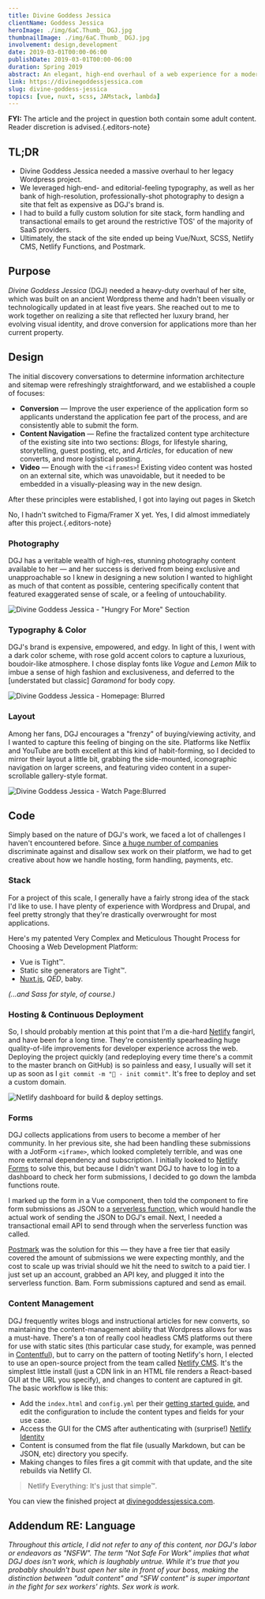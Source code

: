 ```yaml
---
title: Divine Goddess Jessica
clientName: Goddess Jessica
heroImage: ./img/6aC.Thumb_ DGJ.jpg
thumbnailImage: ./img/6aC.Thumb_ DGJ.jpg
involvement: design,development
date: 2019-03-01T00:00-06:00
publishDate: 2019-03-01T00:00-06:00
duration: Spring 2019
abstract: An elegant, high-end overhaul of a web experience for a modern dominatrix. Countless custom solutions for form handling, content management, and more.
link: https://divinegoddessjessica.com
slug: divine-goddess-jessica
topics: [vue, nuxt, scss, JAMstack, lambda]
---
```


**FYI:** The article and the project in question both contain some adult content. Reader discretion is advised.{.editors-note}

<!--
**Table of Contents**

1. [TL;DR](#tldr)
2. [Purpose](#purpose)
3. [Design](#design)
4. [Code](#code)
5. [Addendum: Regarding Language](#ps)
   {.toc} -->

## TL;DR

- Divine Goddess Jessica needed a massive overhaul to her legacy Wordpress project.
- We leveraged high-end- and editorial-feeling typography, as well as her bank of high-resolution, professionally-shot photography to design a site that felt as expensive as DGJ's brand is.
- I had to build a fully custom solution for site stack, form handling and transactional emails to get around the restrictive TOS' of the majority of SaaS providers.
- Ultimately, the stack of the site ended up being Vue/Nuxt, SCSS, Netlify CMS, Netlify Functions, and Postmark.

## Purpose

_Divine Goddess Jessica_ (DGJ) needed a heavy-duty overhaul of her site, which was built on an ancient Wordpress theme and hadn't been visually or technologically updated in at least five years. She reached out to me to work together on realizing a site that reflected her luxury brand, her evolving visual identity, and drove conversion for applications more than her current property.

## Design

The initial discovery conversations to determine information architecture and sitemap were refreshingly straightforward, and we established a couple of focuses:

- **Conversion** — Improve the user experience of the application form so applicants understand the application fee part of the process, and are consistently able to submit the form.
- **Content Navigation** — Refine the fractalized content type architecture of the existing site into two sections: _Blogs_, for lifestyle sharing, storytelling, guest posting, etc, and _Articles_, for education of new converts, and more logistical posting.
- **Video** — Enough with the `<iframes>`! Existing video content was hosted on an external site, which was unavoidable, but it needed to be embedded in a visually-pleasing way in the new design.

After these principles were established, I got into laying out pages in Sketch

No, I hadn't switched to Figma/Framer X yet. Yes, I did almost immediately after this project.{.editors-note}

### Photography

DGJ has a veritable wealth of high-res, stunning photography content available to her — and her success is derived from being exclusive and unapproachable so I knew in designing a new solution I wanted to highlight as much of that content as possible, centering specifically content that featured exaggerated sense of scale, or a feeling of untouchability.

![Divine Goddess Jessica - "Hungry For More" Section](./img/6LI.t.jpg)

### Typography & Color

DGJ's brand is expensive, empowered, and edgy. In light of this, I went with a dark color scheme, with rose gold accent colors to capture a luxurious, boudoir-like atmosphere. I chose display fonts like _Vogue_ and _Lemon Milk_ to imbue a sense of high fashion and exclusiveness, and deferred to the \[understated but classic\] _Garamond_ for body copy.

![Divine Goddess Jessica - Homepage: Blurred](./img/2L9.Divine_Goddess_Jessica_-_Financial_Dominatrix.jpg)

### Layout

Among her fans, DGJ encourages a "frenzy" of buying/viewing activity, and I wanted to capture this feeling of binging on the site. Platforms like Netflix and YouTube are both excellent at this kind of habit-forming, so I decided to mirror their layout a little bit, grabbing the side-mounted, iconographic navigation on larger screens, and featuring video content in a super-scrollable gallery-style format.

![Divine Goddess Jessica - Watch Page:Blurred](./img/OuT.t.jpg)

## Code

Simply based on the nature of DGJ's work, we faced a lot of challenges I haven't encountered before. Since [a huge number of companies](https://survivorsagainstsesta.org/platforms-discriminate-against-sex-workers/) discriminate against and disallow sex work on their platform, we had to get creative about how we handle hosting, form handling, payments, etc.

### Stack

For a project of this scale, I generally have a fairly strong idea of the stack I'd like to use. I have plenty of experience with Wordpress and Drupal, and feel pretty strongly that they're drastically overwrought for most applications.

Here's my patented Very Complex and Meticulous Thought Process for Choosing a Web Development Platform:

- Vue is Tight™.
- Static site generators are Tight™.
- [Nuxt.js](https://nuxtjs.org), _QED_, baby.

_(...and Sass for style, of course.)_

### Hosting & Continuous Deployment

So, I should probably mention at this point that I'm a die-hard [Netlify](https://www.netlify.com/) fangirl, and have been for a long time. They're consistently spearheading huge quality-of-life improvements for developer experience across the web. Deploying the project quickly (and redeploying every time there's a commit to the master branch on GitHub) is so painless and easy, I usually will set it up as soon as I `git commit -m "🎉 - init commit"`. It's free to deploy and set a custom domain.

![Netlify dashboard for build & deploy settings.](./img/3rv.Build___deploy___Settings.jpg)

### Forms

DGJ collects applications from users to become a member of her community. In her previous site, she had been handling these submissions with a JotForm `<iframe>`, which looked completely terrible, and was one more external dependency and subscription.
I initially looked to [Netlify Forms](https://www.netlify.com/docs/form-handling) to solve this, but because I didn't want DGJ to have to log in to a dashboard to check her form submissions, I decided to go down the lambda functions route.

I marked up the form in a Vue component, then told the component to fire form submissions as JSON to a [serverless function](https://www.netlify.com/docs/functions/), which would handle the actual work of sending the JSON to DGJ's email. Next, I needed a transactional email API to send through when the serverless function was called.

[Postmark](https://postmarkapp.com/) was the solution for this — they have a free tier that easily covered the amount of submissions we were expecting monthly, and the cost to scale up was trivial should we hit the need to switch to a paid tier. I just set up an account, grabbed an API key, and plugged it into the serverless function. Bam. Form submissions captured and send as email.

### Content Management

DGJ frequently writes blogs and instructional articles for new converts, so maintaining the content-management ability that Wordpress allows for was a must-have. There's a ton of really cool headless CMS platforms out there for use with static sites (this particular case study, for example, was penned in [Contentful](https://www.contentful.com/)), but to carry on the pattern of tooting Netlify's horn, I elected to use an open-source project from the team called [Netlify CMS](https://www.netlifycms.org/). It's the simplest little install (just a CDN link in an HTML file renders a React-based GUI at the URL you specify), and changes to content are captured in git. The basic workflow is like this:

- Add the `index.html` and `config.yml` per their [getting started guide](https://www.netlifycms.org/docs/add-to-your-site/), and edit the configuration to include the content types and fields for your use case.
- Access the GUI for the CMS after authenticating with (surprise!) [Netlify Identity](https://www.netlify.com/docs/identity/)
- Content is consumed from the flat file (usually Markdown, but can be JSON, etc) directory you specify.
- Making changes to files fires a git commit with that update, and the site rebuilds via Netlify CI.

> Netlify Everything: It's just that simple™.

You can view the finished project at [divinegoddessjessica.com](https://divinegoddessjessica.com).

## Addendum RE: Language

_Throughout this article, I did not refer to any of this content, nor DGJ's labor or endeavors as "NSFW". The term "Not Safe For Work" implies that what DGJ does isn't work, which is laughably untrue. While it's true that you probably shouldn't bust open her site in front of your boss, making the distinction between "adult content" and "SFW content" is super important in the fight for sex workers' rights. Sex work is work._
